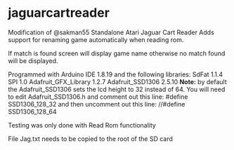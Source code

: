 # jaguarcartreader

Modification of @sakman55 Standalone Atari Jaguar Cart Reader
Adds support for renaming game automatically when reading rom.

If match is found screen will display game name otherwise no match found will be displayed.

Programmed with Arduino IDE 1.8.19 and the following libraries:
SdFat 1.1.4
SPI 1.0
Adafruit_GFX_Library 1.2.7
Adafruit_SSD1306 2.5.10 **Note:** by default the Adafruit_SSD1306 sets the lcd height to 32 instead of 64. You will need to edit Adafruit_SSD1306.h and comment out this line:
  #define SSD1306_128_32
  and then uncomment out this line:
  //#define SSD1306_128_64

Testing was only done with Read Rom functionality

File Jag.txt needs to be copied to the root of the SD card

